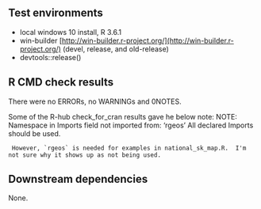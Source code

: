 ## Test environments
* local windows 10 install, R 3.6.1
* win-builder [http://win-builder.r-project.org/](http://win-builder.r-project.org/) (devel, release, and old-release)
* devtools::release()


## R CMD check results
There were no ERRORs, no WARNINGs and 0NOTES.

Some of the R-hub check_for_cran results gave he below note:
NOTE:  Namespace in Imports field not imported from: ‘rgeos’
     All declared Imports should be used.
     
     However, `rgeos` is needed for examples in national_sk_map.R.  I'm not sure why it shows up as not being used.
     
## Downstream dependencies
None.

